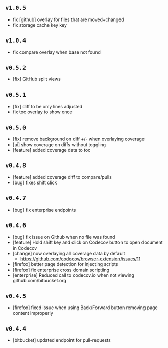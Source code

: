 ## `v1.0.5`
- fix [github] overlay for files that are moved+changed
- fix storage cache key key

## `v1.0.4`
- fix compare overlay when base not found

## `v0.5.2`
- [fix] GitHub split views

## `v0.5.1`
- [fix] diff to be only lines adjusted
- fix toc overlay to show once

## `v0.5.0`
- [fix] remove background on diff +/- when overlaying coverage
- [ui] show coverage on diffs without toggling
- [feature] added coverage data to toc

## `v0.4.8`
- [feature] added coverage diff to compare/pulls
- [bug] fixes shift click

## `v0.4.7`
- [bug] fix enterprise endpoints

## `v0.4.6`
- [bug] fix issue on Github when no file was found
- [feature] Hold shift key and click on Codecov button to open document in Codecov
- [change] now overlaying all coverage data by default
  - https://github.com/codecov/browser-extension/issues/11
- [firefox] better page detection for injecting scripts
- [firefox] fix enterprise cross domain scriptiing
- [enterprise] Reduced call to codecov.io when not viewing github.com/bitbucket.org

## `v0.4.5`
- [firefox] fixed issue when using Back/Forward button removing page content improperly

## `v0.4.4`
- [bitbucket] updated endpoint for pull-requests
